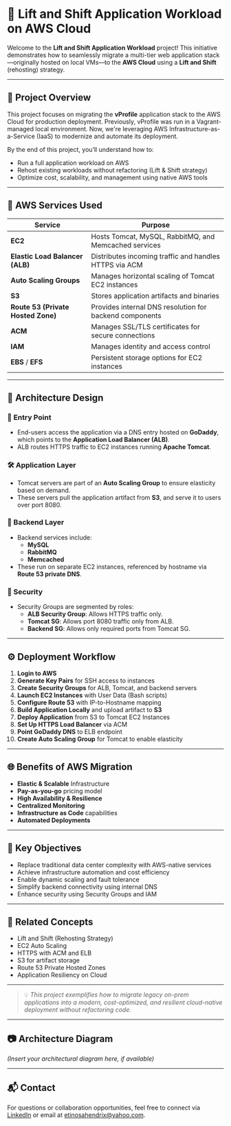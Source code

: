 # 🚀 Lift and Shift Application Workload on AWS Cloud

Welcome to the **Lift and Shift Application Workload** project! This initiative demonstrates how to seamlessly migrate a multi-tier web application stack—originally hosted on local VMs—to the **AWS Cloud** using a **Lift and Shift** (rehosting) strategy.

---

## 📌 Project Overview

This project focuses on migrating the **vProfile** application stack to the AWS Cloud for production deployment. Previously, vProfile was run in a Vagrant-managed local environment. Now, we're leveraging AWS Infrastructure-as-a-Service (IaaS) to modernize and automate its deployment.

By the end of this project, you’ll understand how to:
- Run a full application workload on AWS
- Rehost existing workloads without refactoring (Lift & Shift strategy)
- Optimize cost, scalability, and management using native AWS tools

---

## 🧰 AWS Services Used

| Service                | Purpose                                                             |
|------------------------|----------------------------------------------------------------------|
| **EC2**                | Hosts Tomcat, MySQL, RabbitMQ, and Memcached services               |
| **Elastic Load Balancer (ALB)** | Distributes incoming traffic and handles HTTPS via ACM        |
| **Auto Scaling Groups**| Manages horizontal scaling of Tomcat EC2 instances                  |
| **S3**                 | Stores application artifacts and binaries                           |
| **Route 53 (Private Hosted Zone)** | Provides internal DNS resolution for backend components   |
| **ACM**                | Manages SSL/TLS certificates for secure connections                 |
| **IAM**                | Manages identity and access control                                 |
| **EBS** / **EFS**      | Persistent storage options for EC2 instances                        |

---

## 🧱 Architecture Design

### 📡 Entry Point
- End-users access the application via a DNS entry hosted on **GoDaddy**, which points to the **Application Load Balancer (ALB)**.
- ALB routes HTTPS traffic to EC2 instances running **Apache Tomcat**.

### 🛠 Application Layer
- Tomcat servers are part of an **Auto Scaling Group** to ensure elasticity based on demand.
- These servers pull the application artifact from **S3**, and serve it to users over port 8080.

### 💾 Backend Layer
- Backend services include:
  - **MySQL**
  - **RabbitMQ**
  - **Memcached**
- These run on separate EC2 instances, referenced by hostname via **Route 53 private DNS**.

### 🔐 Security
- Security Groups are segmented by roles:
  - **ALB Security Group**: Allows HTTPS traffic only.
  - **Tomcat SG**: Allows port 8080 traffic only from ALB.
  - **Backend SG**: Allows only required ports from Tomcat SG.

---

## ⚙️ Deployment Workflow

1. **Login to AWS**
2. **Generate Key Pairs** for SSH access to instances
3. **Create Security Groups** for ALB, Tomcat, and backend servers
4. **Launch EC2 Instances** with User Data (Bash scripts)
5. **Configure Route 53** with IP-to-Hostname mapping
6. **Build Application Locally** and upload artifact to **S3**
7. **Deploy Application** from S3 to Tomcat EC2 Instances
8. **Set Up HTTPS Load Balancer** via ACM
9. **Point GoDaddy DNS** to ELB endpoint
10. **Create Auto Scaling Group** for Tomcat to enable elasticity

---

## 🌐 Benefits of AWS Migration

- **Elastic & Scalable** Infrastructure
- **Pay-as-you-go** pricing model
- **High Availability & Resilience**
- **Centralized Monitoring**
- **Infrastructure as Code** capabilities
- **Automated Deployments**

---

## 📌 Key Objectives

- Replace traditional data center complexity with AWS-native services
- Achieve infrastructure automation and cost efficiency
- Enable dynamic scaling and fault tolerance
- Simplify backend connectivity using internal DNS
- Enhance security using Security Groups and IAM

---

## 📎 Related Concepts

- Lift and Shift (Rehosting Strategy)
- EC2 Auto Scaling
- HTTPS with ACM and ELB
- S3 for artifact storage
- Route 53 Private Hosted Zones
- Application Resiliency on Cloud

---

> 💡 _This project exemplifies how to migrate legacy on-prem applications into a modern, cost-optimized, and resilient cloud-native deployment without refactoring code._

---

## 📷 Architecture Diagram

*(Insert your architectural diagram here, if available)*

---

## 📬 Contact

For questions or collaboration opportunities, feel free to connect via [LinkedIn](linkedin.com/in/etinosa-imafidon/) or email at etinosahendrix@yahoo.com.
